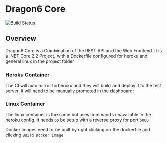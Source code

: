 # Dragon6 Core

[![Build Status](https://build.git.dragonfruit.ml/api/badges/Dragon6/Core/status.svg)](https://build.git.dragonfruit.ml/Dragon6/Core)

## Overview

Dragon6 Core is a Combination of the REST API and the Web Frontend.
It is a .NET Core 2.2 Project, with a Dockerfile configured for heroku and general linux in the project folder

### Heroku Container

The CI will auto mirror to heroku and they will build and deploy it to the test server, it will need to be manually promoted in the dashboard:

### Linux Container

The linux container is the same but uses commands unavaliable in the heroku config. It needs to be setup with a reverse proxy for port `5000`

Docker Images need to be built by right clicking on the dockerfile and clicking `Build Docker Image`